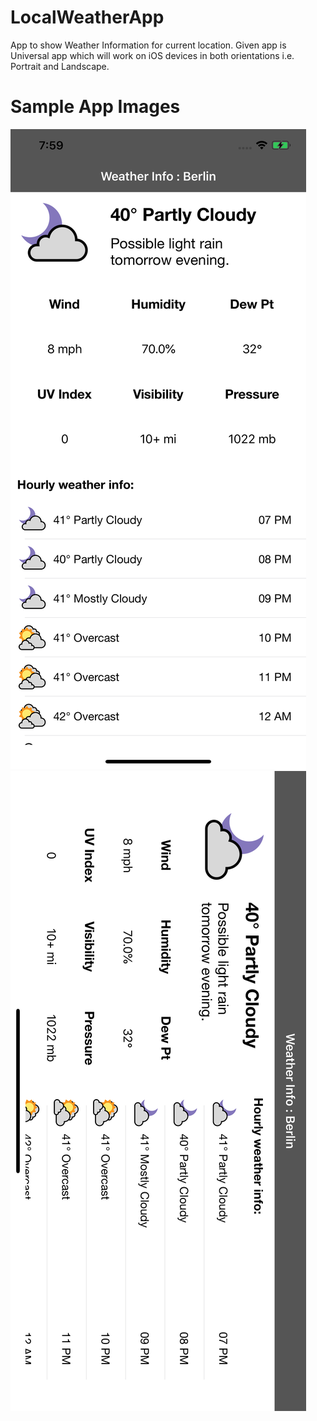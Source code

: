 # LocalWeatherApp
App to show Weather Information for current location. Given app is Universal app which will work on iOS devices in both orientations i.e. Portrait and Landscape.

# Sample App Images
![alt text](https://github.com/rahuldange1989/LocalWeatherApp/blob/master/Sample%20Images/Portrait.png)
![alt text](https://github.com/rahuldange1989/LocalWeatherApp/blob/master/Sample%20Images/Landscape.png)
